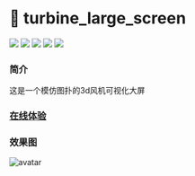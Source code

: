 # 🚀 turbine_large_screen
    
    
    
<div>
  <img src="https://img.shields.io/github/languages/top/fengtianxi001/turbine_large_screen">
  <img src="https://travis-ci.org/boennemann/badges.svg?branch=master">
  <img src="https://img.shields.io/github/issues/fengtianxi001/turbine_large_screen">
  <img src="https://img.shields.io/github/forks/fengtianxi001/turbine_large_screen">
  <img src="https://img.shields.io/github/stars/fengtianxi001/turbine_large_screen">
</div>
    
    
    
### 简介
这是一个模仿图扑的3d风机可视化大屏

### [在线体验](http://112.124.22.244/turbine-large-screen/index.html)



### 效果图
    
![avatar](http://112.124.22.244/figure_bed/turbine_large_screen/01.png)



    
    
    
    
